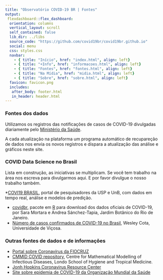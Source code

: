 ```yaml
---
title: "Observatório COVID-19 BR | Fontes"
output: 
 flexdashboard::flex_dashboard:
  orientation: columns
  vertical_layout: scroll
  self_contained: false
  lib_dir: ../libs
  source_code: "https://github.com/covid19br/covid19br.github.io"
  social: menu
  css: styles.css
  navbar:
    - { title: "Início", href: "index.html", align: left}
    - { title: "+Info", href: "informacoes.html", align: left}
    - { title: "Fontes", href: "fontes.html", align: left}
    - { title: "Na Mídia", href: "midia.html", align: left}
    - { title: "Sobre", href: "sobre.html", align: left}
  favicon: favicon.png
  includes:
   after_body: footer.html
   in_header: header.html
---
```


### Fontes dos dados

Utilizamos os registros das notificações de casos de COVID-19
divulgadas diariamente pelo 
[Ministério da Saúde](https://coronavirus.saude.gov.br/).

A cada atualização na plataforma um programa automático de recupareção
de dados nos envia os novos registros e dispara a atualização das
análise e gráficos neste site.


### COVID Data Science no Brasil

Lista em construção, as iniciativas se multiplicam. Se você tem
trabalho na área nos escreva para divulgarmos aqui. E por favor
divulgue o nosso trabalho também.

*[COVI19 BRASIL](https://ciis.fmrp.usp.br/covid19), portal de pesquisadores da USP e UnB, com dados em tempo real, análise e modelos de predição.
* [covidbr](https://liibre.github.io/coronabr/), pacote em [R](https://www.r-project.org) para download dos dados oficiais de COVID-19, por Sara Mortara e Andrea Sánchez-Tapia, Jardim Botânico do Rio de Janeiro. 
* [Número de casos confirmados de COVID-19 no Brasil](https://labs.wesleycota.com/sarscov2/br), Wesley Cota, Universidade de Viçosa.


### Outras fontes de dados e de informações

* [Portal sobre Coronavírus da FIOCRUZ](https://portal.fiocruz.br/coronavirus)
* [CMMID COVID repository](https://cmmid.github.io/topics/covid19/), Centre for Mathematical Modelling of Infectious Diseases, Londo School of Hygiene and Tropical Medicine.
* [Jonh Hopkins Coronavirus Resource Center](https://coronavirus.jhu.edu/map.html)
* [Site sobre epidemia de COVID-19 da Organização Mundial da Saúde](https://www.who.int/health-topics/coronavirus)


